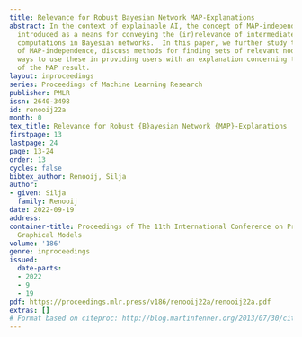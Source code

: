 ```yaml
---
title: Relevance for Robust Bayesian Network MAP-Explanations
abstract: In the context of explainable AI, the concept of MAP-independence was recently
  introduced as a means for conveying the (ir)relevance of intermediate nodes for  MAP
  computations in Bayesian networks.  In this paper, we further study the concept
  of MAP-independence, discuss methods for finding sets of relevant nodes, and suggest
  ways to use these in providing users with an explanation concerning the robustness
  of the MAP result.
layout: inproceedings
series: Proceedings of Machine Learning Research
publisher: PMLR
issn: 2640-3498
id: renooij22a
month: 0
tex_title: Relevance for Robust {B}ayesian Network {MAP}-Explanations
firstpage: 13
lastpage: 24
page: 13-24
order: 13
cycles: false
bibtex_author: Renooij, Silja
author:
- given: Silja
  family: Renooij
date: 2022-09-19
address:
container-title: Proceedings of The 11th International Conference on Probabilistic
  Graphical Models
volume: '186'
genre: inproceedings
issued:
  date-parts:
  - 2022
  - 9
  - 19
pdf: https://proceedings.mlr.press/v186/renooij22a/renooij22a.pdf
extras: []
# Format based on citeproc: http://blog.martinfenner.org/2013/07/30/citeproc-yaml-for-bibliographies/
---
```

